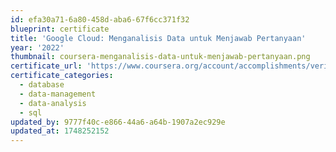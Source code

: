 ```yaml
---
id: efa30a71-6a80-458d-aba6-67f6cc371f32
blueprint: certificate
title: 'Google Cloud: Menganalisis Data untuk Menjawab Pertanyaan'
year: '2022'
thumbnail: coursera-menganalisis-data-untuk-menjawab-pertanyaan.png
certificate_url: 'https://www.coursera.org/account/accomplishments/verify/A393ZPT3G7PB'
certificate_categories:
  - database
  - data-management
  - data-analysis
  - sql
updated_by: 9777f40c-e866-44a6-a64b-1907a2ec929e
updated_at: 1748252152
---
```


